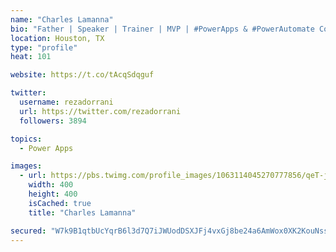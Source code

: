 ```yaml
---
name: "Charles Lamanna"
bio: "Father | Speaker | Trainer | MVP | #PowerApps & #PowerAutomate Community Super User | YouTuber Right-pointing triangle http://youtube.com/c/rezadorrani | Learn - Share - Clockwise rightwards and leftwards open circle arrows"
location: Houston, TX
type: "profile"
heat: 101

website: https://t.co/tAcqSdqguf

twitter:
  username: rezadorrani
  url: https://twitter.com/rezadorrani
  followers: 3894

topics:
  - Power Apps

images:
  - url: https://pbs.twimg.com/profile_images/1063114045270777856/qeT-jpWr_400x400.jpg
    width: 400
    height: 400
    isCached: true
    title: "Charles Lamanna"

secured: "W7k9B1qtbUcYqrB6l3d7Q7iJWUodDSXJFj4vxGj8be24a6AmWox0XK2KouNss8tGYYKo/btqETKWCdQt9BCAUuKSNi2MpmYChGC88spMZHbdbOX2jlquZGBm/1Wfhly8k35z4eIUm6qxtYP2ik3utAL60cczz7Jo1km90ZUYQMFfjOROrXLlZv7GST94tw72soeFIeCzvDkZVEtm7Am7lKc7MjO1pyJOsZMfT0lxQLHFpGNoWJwze/0VZ993L6ZkHTuCi39KBlQ4BNJ3YEJAQnAdH5CFAFn8IAUt1GlZj0Dwy3yBtcAqqxkKxf31An+wQgTMv4VDmVWjRUM/TJp+gWtmIDIEajwGgD/Fxl8Ytm5Af4ol5BvxNVKnEByjccpy+wpa3Zh7kMNyx2i/DJTrB36limrxsSxgVFzJvn/zVT8=;7XA5DnfV06JTh8aH5mWRWQ=="
---
```


